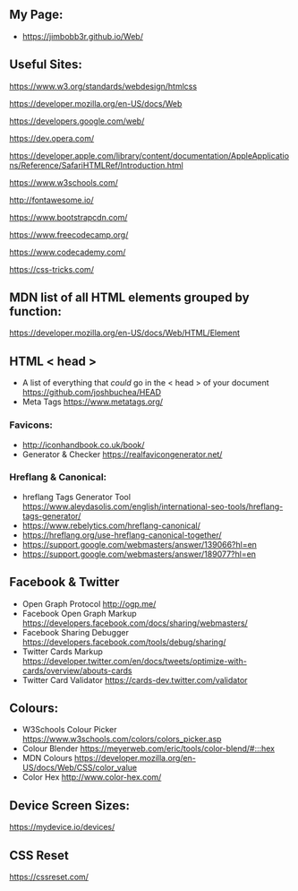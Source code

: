 ## My Page: 

- https://jimbobb3r.github.io/Web/ <br>

## Useful Sites: <br>
 
https://www.w3.org/standards/webdesign/htmlcss  <br>

https://developer.mozilla.org/en-US/docs/Web <br>

https://developers.google.com/web/ <br>

https://dev.opera.com/ <br>

https://developer.apple.com/library/content/documentation/AppleApplications/Reference/SafariHTMLRef/Introduction.html <br>

https://www.w3schools.com/ <br>

http://fontawesome.io/ <br>

https://www.bootstrapcdn.com/ <br>

https://www.freecodecamp.org/ <br>

https://www.codecademy.com/ <br>

https://css-tricks.com/ <br>

## MDN list of all HTML elements grouped by function: <br>
https://developer.mozilla.org/en-US/docs/Web/HTML/Element <br>

## HTML < head > <br>
- A list of everything that *could* go in the < head > of your document https://github.com/joshbuchea/HEAD  <br>
- Meta Tags https://www.metatags.org/ <br>

### Favicons: <br>
- http://iconhandbook.co.uk/book/ <br>
- Generator & Checker https://realfavicongenerator.net/  <br>

### Hreflang & Canonical: <br>
- hreflang Tags Generator Tool https://www.aleydasolis.com/english/international-seo-tools/hreflang-tags-generator/ <br>
- https://www.rebelytics.com/hreflang-canonical/ <br>
- https://hreflang.org/use-hreflang-canonical-together/  <br>
- https://support.google.com/webmasters/answer/139066?hl=en  <br>
- https://support.google.com/webmasters/answer/189077?hl=en <br>

## Facebook & Twitter <br>
- Open Graph Protocol http://ogp.me/  <br>
- Facebook Open Graph Markup https://developers.facebook.com/docs/sharing/webmasters/ <br>
- Facebook Sharing Debugger https://developers.facebook.com/tools/debug/sharing/ <br>
- Twitter Cards Markup https://developer.twitter.com/en/docs/tweets/optimize-with-cards/overview/abouts-cards <br>
- Twitter Card Validator https://cards-dev.twitter.com/validator <br>
 
## Colours:  <br>
- W3Schools Colour Picker https://www.w3schools.com/colors/colors_picker.asp <br>
- Colour Blender https://meyerweb.com/eric/tools/color-blend/#:::hex <br>
- MDN Colours https://developer.mozilla.org/en-US/docs/Web/CSS/color_value <br>
- Color Hex http://www.color-hex.com/ <br>


## Device Screen Sizes: <br>
https://mydevice.io/devices/ <br>

## CSS Reset <br>
https://cssreset.com/ <br>
